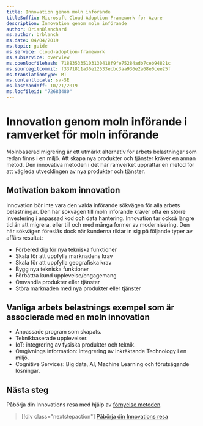```yaml
---
title: Innovation genom moln införande
titleSuffix: Microsoft Cloud Adoption Framework for Azure
description: Innovation genom moln införande
author: BrianBlanchard
ms.author: brblanch
ms.date: 04/04/2019
ms.topic: guide
ms.service: cloud-adoption-framework
ms.subservice: overview
ms.openlocfilehash: 718835335103130418f9fe75284adb7ceb94821c
ms.sourcegitcommit: f3371811a36e12533ecbc3aa936e2a68e0cee25f
ms.translationtype: MT
ms.contentlocale: sv-SE
ms.lasthandoff: 10/21/2019
ms.locfileid: "72683480"
---
```

# <a name="innovation-through-cloud-adoption-in-the-cloud-adoption-framework"></a>Innovation genom moln införande i ramverket för moln införande

Molnbaserad migrering är ett utmärkt alternativ för arbets belastningar som redan finns i en miljö. Att skapa nya produkter och tjänster kräver en annan metod. Den innovativa metoden i det här ramverket upprättar en metod för att vägleda utvecklingen av nya produkter och tjänster.

## <a name="motivations-behind-innovation"></a>Motivation bakom innovation

Innovation bör inte vara den valda införande sökvägen för alla arbets belastningar. Den här sökvägen till moln införande kräver ofta en större investering i anpassad kod och data hantering. Innovation tar också längre tid än att migrera, eller till och med många former av modernisering. Den här sökvägen föreslås dock när kunderna riktar in sig på följande typer av affärs resultat:

- Förbered dig för nya tekniska funktioner
- Skala för att uppfylla marknadens krav
- Skala för att uppfylla geografiska krav
- Bygg nya tekniska funktioner
- Förbättra kund upplevelse/engagemang
- Omvandla produkter eller tjänster
- Störa marknaden med nya produkter eller tjänster

## <a name="common-workload-examples-associated-with-a-cloud-innovation"></a>Vanliga arbets belastnings exempel som är associerade med en moln innovation

- Anpassade program som skapats.
- Teknikbaserade upplevelser.
- IoT: integrering av fysiska produkter och teknik.
- Omgivnings information: integrering av inkräktande Technology i en miljö.
- Cognitive Services: Big data, AI, Machine Learning och förutsägande lösningar.

## <a name="next-steps"></a>Nästa steg

Påbörja din Innovations resa med hjälp av [förnyelse metoden](../innovate/index.md).

> [!div class="nextstepaction"]
> [Påbörja din Innovations resa](../innovate/index.md)
